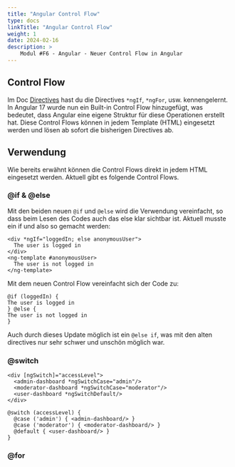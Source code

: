 ```yaml
---
title: "Angular Control Flow"
type: docs
linkTitle: "Angular Control Flow"
weight: 1
date: 2024-02-16
description: >
    Modul #F6 - Angular - Neuer Control Flow in Angular
---
```


## Control Flow
Im Doc [Directives](../../angular/02_7_angular_directives) hast du die Directives `*ngIf`, `*ngFor`, usw. kennengelernt.
In Angular 17 wurde nun ein Built-in Control Flow hinzugefügt, was bedeutet, dass Angular eine eigene Struktur für diese Operationen erstellt hat.
Diese Control Flows können in jedem Template (HTML) eingesetzt werden und lösen ab sofort die bisherigen Directives ab.

## Verwendung
Wie bereits erwähnt können die Control Flows direkt in jedem HTML eingesetzt werden. Aktuell gibt es folgende Control Flows.

### @if & @else
Mit den beiden neuen `@if` und `@else` wird die Verwendung vereinfacht, so dass beim Lesen des Codes auch das else klar sichtbar ist. Aktuell musste ein if und also so gemacht werden:

```angular2html
<div *ngIf="loggedIn; else anonymousUser">
  The user is logged in
</div>
<ng-template #anonymousUser>
  The user is not logged in
</ng-template>
```

Mit dem neuen Control Flow vereinfacht sich der Code zu:

```angular2html
@if (loggedIn) {
The user is logged in
} @else {
The user is not logged in
}
```

Auch durch dieses Update möglich ist ein `@else if`, was mit den alten directives nur sehr schwer und unschön möglich war.

### @switch

```angular2html
<div [ngSwitch]="accessLevel">
  <admin-dashboard *ngSwitchCase="admin"/>
  <moderator-dashboard *ngSwitchCase="moderator"/>
  <user-dashboard *ngSwitchDefault/>
</div>
```

```angular2html
@switch (accessLevel) {
  @case ('admin') { <admin-dashboard/> }
  @case ('moderator') { <moderator-dashboard/> }
  @default { <user-dashboard/> }
}
```

### @for